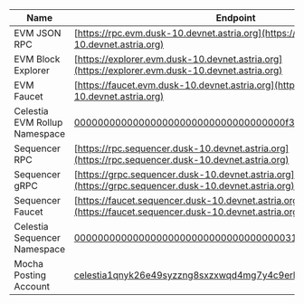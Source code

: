 | Name | Endpoint |
|---|---|
| EVM JSON RPC | [https://rpc.evm.dusk-10.devnet.astria.org](https://rpc.evm.dusk-10.devnet.astria.org) |
| EVM Block Explorer | [https://explorer.evm.dusk-10.devnet.astria.org](https://explorer.evm.dusk-10.devnet.astria.org) |
| EVM Faucet | [https://faucet.evm.dusk-10.devnet.astria.org](https://faucet.evm.dusk-10.devnet.astria.org) |
| Celestia EVM Rollup Namespace | [000000000000000000000000000000000000f3c2910d77141de9bc7c](https://mocha.celenium.io/namespace/000000000000000000000000000000000000f3c2910d77141de9bc7c?tab=Blobs) |
| Sequencer RPC | [https://rpc.sequencer.dusk-10.devnet.astria.org](https://rpc.sequencer.dusk-10.devnet.astria.org) |
| Sequencer gRPC | [https://grpc.sequencer.dusk-10.devnet.astria.org](https://grpc.sequencer.dusk-10.devnet.astria.org) |
| Sequencer Faucet | [https://faucet.sequencer.dusk-10.devnet.astria.org](https://faucet.sequencer.dusk-10.devnet.astria.org) |
| Celestia Sequencer Namespace | [00000000000000000000000000000000000031a3172717024ab8f1db](https://mocha.celenium.io/namespace/00000000000000000000000000000000000031a3172717024ab8f1db?tab=Blobs) |
| Mocha Posting Account | [celestia1qnyk26e49syzzng8sxzxwqd4mg7y4c9erlcnfm](https://mocha.celenium.io/address/celestia1qnyk26e49syzzng8sxzxwqd4mg7y4c9erlcnfm?tab=transactions) |
